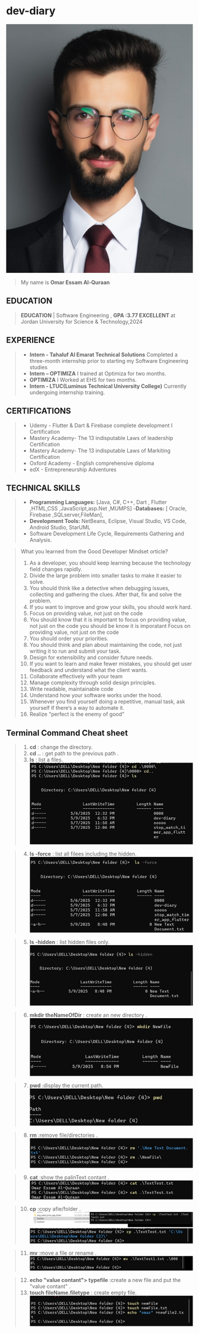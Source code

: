 # dev-diary

![My picture](./imag/WhatsApp%20Image%202025-05-09%20at%204.44.39%20PM.jpeg)
 
>My name is **Omar Essam Al-Quraan** 


## EDUCATION  
>**EDUCATION** | Software Engineering , **GPA :3.77 EXCELLENT** 
at Jordan University for Science & Technology,2024

 
## EXPERIENCE  
>- **Intern - Tahaluf Al Emarat Technical Solutions**  Completed a three-month internship prior to starting my Software Engineering studies
>- **Intern – OPTIMIZA** I trained at Optimiza for two months.
>- **OPTIMIZA** I Worked at EHS for two months.
>- **Intern - LTUC(Luminus Technical University College)** Currently undergoing internship training.

## CERTIFICATIONS

>- Udemy - Flutter & Dart & Firebase complete development I Certification
>- Mastery Academy- The 13 indisputable Laws of leadership Certification
>- Mastery Academy- The 13 indisputable Laws of Markiting  Certification
>- Oxford Academy -  English comprehensive diploma 
>- edX - Entrepreneurship Adventures

## TECHNICAL SKILLS   
>- **Programming Languages:** [Java, C#, C++, Dart , Flutter ,HTML,CSS ,JavaScript,asp.Net ,MUMPS]
>-**Databases:** [ Oracle, Firebase ,SQLserver,FileMan],
>- **Development Tools:** NetBeans, Eclipse, Visual Studio, VS Code, Android Studio, StarUML
>- Software Development Life Cycle,  Requirements Gathering and Analysis.     




>What you learned from the Good Developer Mindset orticle?
>
>1. As a developer, you should keep learning because the technology field changes rapidly.
>2. Divide the large problem into smaller tasks to make it easier to solve.
>3. You should think like a detective when debugging issues, collecting and gathering the clues. After that, fix and solve the problem.
>4. If you want to improve and grow your skills, you should work hard.
>5. Focus on providing value, not just on the code 
>6. You should know that it is important to focus on providing value, not just on the code you should be know it is imporatant Focus on providing value, not just on the code
>7. You should order your priorities.
>8. You should think and plan about maintaining the code, not just writing it to run and submit your task.
>9. Design for extensibility and consider future needs.
>10. If you want to learn and make fewer mistakes, you should get user feedback and understand what the client wants.
>11. Collaborate effectively with your team
>12. Manage complexity through solid design principles.
>13. Write readable, maintainable code
>14. Understand how your software works under the hood.
>15. Whenever you find yourself doing a repetitive, manual task, ask yourself if there‘s a way to automate it.
>16. Realize "perfect is the enemy of good"

 ## Terminal Command Cheat sheet 
>1. **cd** : change  the directory.
>2. **cd ..** : get path to the previous path .
>3. **ls** : list a files.
>![My picture](./imag/SharedScreenshot.jpg)


>4. **ls -force** : list all filees including the hidden.
>![Screenshot2](./imag/Screenshot2.jpg)

>5. **ls -hidden** : list hidden files only.
>![Screenshot3](./imag/Screenshot%203.jpg)


>6. **mkdir theNameOfDir** : create an  new directory .
>![Screenshot4](./imag/Screenshot4.jpg)


>7. **pwd** :display the current path.
>![Screenshot5](./imag/Screenshot5.jpg)

>8. **rm** :remove file/directories  .
>![Screenshot6](./imag/Screenshot6.jpg)

>9. **cat** :show the palinText contant   .
>![Screenshot7](./imag/Screenshot7.jpg)


>10. **cp** :copy afie/folder  .
>![Screenshot8](./imag/Screenshot8.jpg)
>![Screenshot8a](./imag/Screenshot8a.jpg)


>11. **mv** :move a file or rename .
>![Screenshot9](./imag/Screenshot9.jpg )

>12. **echo "value contant"> typefile** :create a new file and put the "value contant" .
>13. **touch fileName.filetype** :  create empty file.
>![Screenshot10](./imag/Screenshot10.jpg )












